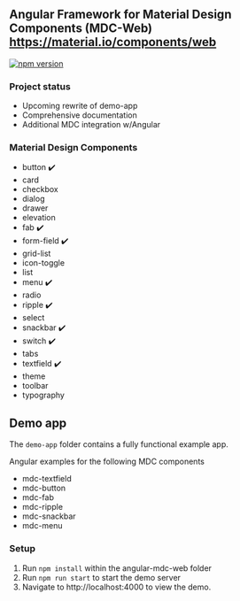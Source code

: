 ## Angular Framework for Material Design Components (MDC-Web) https://material.io/components/web

[![npm version](https://badge.fury.io/js/angular-mdc-web.svg)](https://badge.fury.io/js/angular-mdc-web)

### Project status
* Upcoming rewrite of demo-app
* Comprehensive documentation
* Additional MDC integration w/Angular

### Material Design Components
* button :heavy_check_mark:
* card
* checkbox
* dialog
* drawer
* elevation
* fab :heavy_check_mark:
* form-field :heavy_check_mark:
* grid-list
* icon-toggle
* list
* menu :heavy_check_mark:
* radio
* ripple :heavy_check_mark:
* select
* snackbar :heavy_check_mark:
* switch :heavy_check_mark:
* tabs
* textfield :heavy_check_mark:
* theme
* toolbar
* typography

## Demo app

The `demo-app` folder contains a fully functional example app.

Angular examples for the following MDC components
 * mdc-textfield
 * mdc-button
 * mdc-fab
 * mdc-ripple
 * mdc-snackbar
 * mdc-menu

### Setup

1. Run `npm install` within the angular-mdc-web folder
2. Run `npm run start` to start the demo server
3. Navigate to http://localhost:4000 to view the demo.
